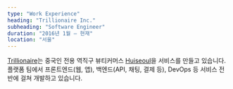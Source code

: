 ```yaml
---
type: "Work Experience"
heading: "Trillionaire Inc."
subheading: "Software Engineer"
duration: "2016년 1월 – 현재"
location: "서울"
---
```


[Trillionaire](http://www.trillionaire.co.kr/)는 중국인 전용 역직구 뷰티커머스 [Huiseoul](http://www.huiseoul.com/)을 서비스를 만들고 있습니다. 플랫폼 팀에서 프론트엔드(웹, 앱), 백엔드(API, 채팅, 결제 등), DevOps 등 서비스 전반에 걸쳐 개발하고 있습니다.
